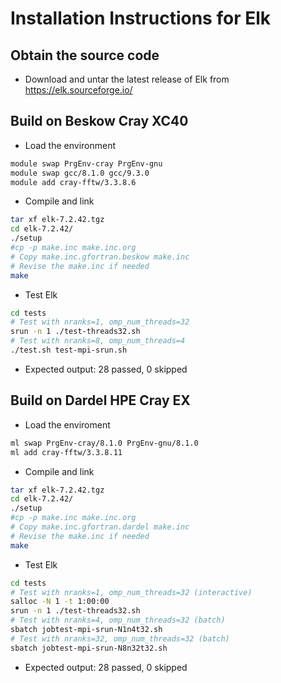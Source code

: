 # Installation Instructions for Elk

## Obtain the source code

* Download and untar the latest release of Elk from https://elk.sourceforge.io/

## Build on Beskow Cray XC40

* Load the environment

```bash
module swap PrgEnv-cray PrgEnv-gnu
module swap gcc/8.1.0 gcc/9.3.0
module add cray-fftw/3.3.8.6
```

* Compile and link

```bash
tar xf elk-7.2.42.tgz
cd elk-7.2.42/
./setup
#cp -p make.inc make.inc.org
# Copy make.inc.gfortran.beskow make.inc
# Revise the make.inc if needed
make
```

* Test Elk

```bash
cd tests
# Test with nranks=1, omp_num_threads=32
srun -n 1 ./test-threads32.sh
# Test with nranks=8, omp_num_threads=4
./test.sh test-mpi-srun.sh
```

* Expected output: 28 passed, 0 skipped

## Build on Dardel HPE Cray EX

* Load the enviroment

```bash
ml swap PrgEnv-cray/8.1.0 PrgEnv-gnu/8.1.0
ml add cray-fftw/3.3.8.11
```

* Compile and link

```bash
tar xf elk-7.2.42.tgz
cd elk-7.2.42/
./setup
#cp -p make.inc make.inc.org
# Copy make.inc.gfortran.dardel make.inc
# Revise the make.inc if needed
make
```

* Test Elk

```bash
cd tests
# Test with nranks=1, omp_num_threads=32 (interactive)
salloc -N 1 -t 1:00:00
srun -n 1 ./test-threads32.sh
# Test with nranks=4, omp_num_threads=32 (batch)
sbatch jobtest-mpi-srun-N1n4t32.sh
# Test with nranks=32, omp_num_threads=32 (batch)
sbatch jobtest-mpi-srun-N8n32t32.sh
```

* Expected output: 28 passed, 0 skipped

